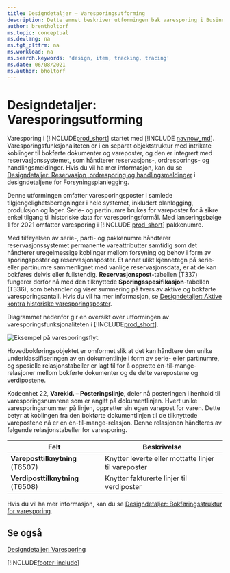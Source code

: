 ```yaml
---
title: Designdetaljer – Varesporingsutforming
description: Dette emnet beskriver utformingen bak varesporing i Business Central etter hvert som de er modne for produktversjoner.
author: brentholtorf
ms.topic: conceptual
ms.devlang: na
ms.tgt_pltfrm: na
ms.workload: na
ms.search.keywords: 'design, item, tracking, tracing'
ms.date: 06/08/2021
ms.author: bholtorf
---
```

# <a name="design-details-item-tracking-design"></a>Designdetaljer: Varesporingsutforming

Varesporing i [!INCLUDE[prod_short](includes/prod_short.md)] startet med [!INCLUDE [navnow_md](includes/navnow_md.md)]. Varesporingsfunksjonaliteten er i en separat objektstruktur med intrikate koblinger til bokførte dokumenter og vareposter, og den er integrert med reservasjonssystemet, som håndterer reservasjons-, ordresporings- og handlingsmeldinger. Hvis du vil ha mer informasjon, kan du se [Designdetaljer: Reservasjon, ordresporing og handlingsmeldinger](design-details-reservation-order-tracking-and-action-messaging.md) i designdetaljene for Forsyningsplanlegging.  

Denne utformingen omfatter varesporingsposter i samlede tilgjengelighetsberegninger i hele systemet, inkludert planlegging, produksjon og lager. Serie- og partinumre brukes for vareposter for å sikre enkel tilgang til historiske data for varesporingsformål. Med lanseringsbølge 1 for 2021 omfatter varesporing i [!INCLUDE [prod_short](includes/prod_short.md)] pakkenumre.  

Med tilføyelsen av serie-, parti- og pakkenumre håndterer reservasjonssystemet permanente vareattributter samtidig som det håndterer uregelmessige koblinger mellom forsyning og behov i form av sporingsposter og reservasjonsposter. Et annet ulikt kjennetegn på serie- eller partinumre sammenlignet med vanlige reservasjonsdata, er at de kan bokføres delvis eller fullstendig. **Reservasjonspost**-tabellen (T337) fungerer derfor nå med den tilknyttede **Sporingsspesifikasjon**-tabellen (T336), som behandler og viser summering på tvers av aktive og bokførte varesporingsantall. Hvis du vil ha mer informasjon, se [Designdetaljer: Aktive kontra historiske varesporingsposter](design-details-active-versus-historic-item-tracking-entries.md).  

Diagrammet nedenfor gir en oversikt over utformingen av varesporingsfunksjonaliteten i [!INCLUDE[prod_short](includes/prod_short.md)].  

![Eksempel på varesporingsflyt.](media/design_details_item_tracking_design.png "Eksempel på varesporingsflyt")  

Hovedbokføringsobjektet er omformet slik at det kan håndtere den unike underklassifiseringen av en dokumentlinje i form av serie- eller partinumre, og spesielle relasjonstabeller er lagt til for å opprette én-til-mange-relasjoner mellom bokførte dokumenter og de delte varepostene og verdipostene.  

Kodeenhet 22, **Varekld. – Posteringslinje**, deler nå posteringen i henhold til varesporingsnumrene som er angitt på dokumentlinjen. Hvert unike varesporingsnummer på linjen, oppretter sin egen varepost for varen. Dette betyr at koblingen fra den bokførte dokumentlinjen til de tilknyttede varepostene nå er en én-til-mange-relasjon. Denne relasjonen håndteres av følgende relasjonstabeller for varesporing.  

|Felt|Beskrivelse|  
|---------------|---------------------------------------|  
|**Vareposttilknytning** (T6507)|Knytter leverte eller mottatte linjer til vareposter|  
|**Verdiposttilknytning** (T6508)|Knytter fakturerte linjer til verdiposter|  

Hvis du vil ha mer informasjon, kan du se [Designdetaljer: Bokføringsstruktur for varesporing](design-details-item-tracking-posting-structure.md).  

## <a name="see-also"></a>Se også

[Designdetaljer: Varesporing](design-details-item-tracking.md)

[!INCLUDE[footer-include](includes/footer-banner.md)]  
